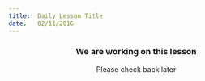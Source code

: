 ```yaml
---
title:  Daily Lesson Title
date:   02/11/2016
---
```


### <center>We are working on this lesson</center> 

 <center>Please check back later</center>